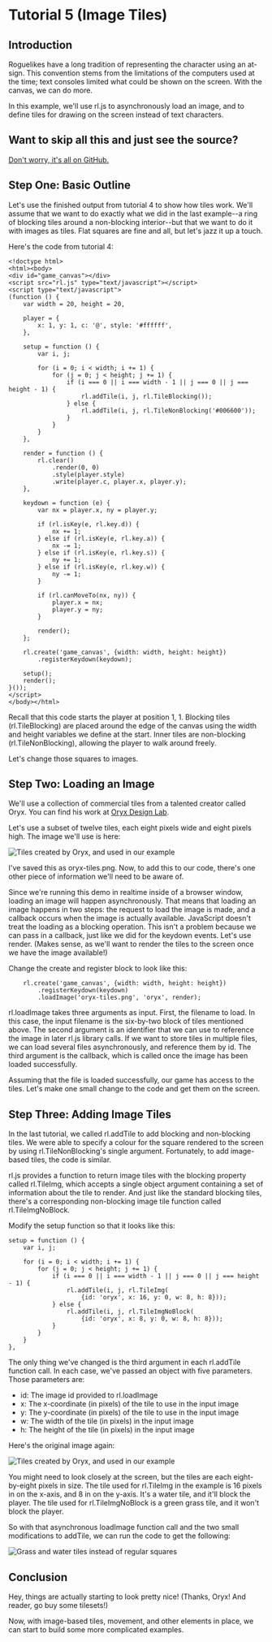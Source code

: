 # Tutorial 5 (Image Tiles)
## Introduction

Roguelikes have a long tradition of representing the character using an at-sign. This convention stems from the limitations of the computers used at the time; text consoles limited what could be shown on the screen. With the canvas, we can do more.

In this example, we'll use rl.js to asynchronously load an image, and to define tiles for drawing on the screen instead of text characters.

## Want to skip all this and just see the source?

[Don't worry, it's all on GitHub.](https://github.com/scotchfield/rl.js/tree/master/tutorial/tutorial-5)

## Step One: Basic Outline

Let's use the finished output from tutorial 4 to show how tiles work. We'll assume that we want to do exactly what we did in the last example--a ring of blocking tiles around a non-blocking interior--but that we want to do it with images as tiles. Flat squares are fine and all, but let's jazz it up a touch.

Here's the code from tutorial 4:

    <!doctype html>
    <html><body>
    <div id="game_canvas"></div>
    <script src="rl.js" type="text/javascript"></script>
    <script type="text/javascript">
    (function () {
        var width = 20, height = 20,

        player = {
            x: 1, y: 1, c: '@', style: '#ffffff',
        },

        setup = function () {
            var i, j;

            for (i = 0; i < width; i += 1) {
                for (j = 0; j < height; j += 1) {
                    if (i === 0 || i === width - 1 || j === 0 || j === height - 1) {
                        rl.addTile(i, j, rl.TileBlocking());
                    } else {
                        rl.addTile(i, j, rl.TileNonBlocking('#006600'));
                    }
                }
            }
        },

        render = function () {
            rl.clear()
                .render(0, 0)
                .style(player.style)
                .write(player.c, player.x, player.y);
        },

        keydown = function (e) {
            var nx = player.x, ny = player.y;

            if (rl.isKey(e, rl.key.d)) {
                nx += 1;
            } else if (rl.isKey(e, rl.key.a)) {
                nx -= 1;
            } else if (rl.isKey(e, rl.key.s)) {
                ny += 1;
            } else if (rl.isKey(e, rl.key.w)) {
                ny -= 1;
            }

            if (rl.canMoveTo(nx, ny)) {
                player.x = nx;
                player.y = ny;
            }

            render();
        };

        rl.create('game_canvas', {width: width, height: height})
            .registerKeydown(keydown);

        setup();
        render();
    }());
    </script>
    </body></html>

Recall that this code starts the player at position 1, 1. Blocking tiles (rl.TileBlocking) are placed around the edge of the canvas using the width and height variables we define at the start. Inner tiles are non-blocking (rl.TileNonBlocking), allowing the player to walk around freely.

Let's change those squares to images.

## Step Two: Loading an Image

We'll use a collection of commercial tiles from a talented creator called Oryx. You can find his work at [Oryx Design Lab](http://oryxdesignlab.com/).

Let's use a subset of twelve tiles, each eight pixels wide and eight pixels high. The image we'll use is here:

![Tiles created by Oryx, and used in our example](tutorial-5/oryx-tiles.png)

I've saved this as oryx-tiles.png. Now, to add this to our code, there's one other piece of information we'll need to be aware of.

Since we're running this demo in realtime inside of a browser window, loading an image will happen asynchronously. That means that loading an image happens in two steps: the request to load the image is made, and a callback occurs when the image is actually available. JavaScript doesn't treat the loading as a blocking operation. This isn't a problem because we can pass in a callback, just like we did for the keydown events. Let's use render. (Makes sense, as we'll want to render the tiles to the screen once we have the image available!)

Change the create and register block to look like this:

        rl.create('game_canvas', {width: width, height: height})
            .registerKeydown(keydown)
            .loadImage('oryx-tiles.png', 'oryx', render);

rl.loadImage takes three arguments as input. First, the filename to load. In this case, the input filename is the six-by-two block of tiles mentioned above. The second argument is an identifier that we can use to reference the image in later rl.js library calls. If we want to store tiles in multiple files, we can load several files asynchronously, and reference them by id. The third argument is the callback, which is called once the image has been loaded successfully.

Assuming that the file is loaded successfully, our game has access to the tiles. Let's make one small change to the code and get them on the screen.

## Step Three: Adding Image Tiles

In the last tutorial, we called rl.addTile to add blocking and non-blocking tiles. We were able to specify a colour for the square rendered to the screen by using rl.TileNonBlocking's single argument. Fortunately, to add image-based tiles, the code is similar.

rl.js provides a function to return image tiles with the blocking property called rl.TileImg, which accepts a single object argument containing a set of information about the tile to render. And just like the standard blocking tiles, there's a corresponding non-blocking image tile function called rl.TileImgNoBlock.

Modify the setup function so that it looks like this:

    setup = function () {
        var i, j;

        for (i = 0; i < width; i += 1) {
            for (j = 0; j < height; j += 1) {
                if (i === 0 || i === width - 1 || j === 0 || j === height - 1) {
                    rl.addTile(i, j, rl.TileImg(
                        {id: 'oryx', x: 16, y: 0, w: 8, h: 8}));
                } else {
                    rl.addTile(i, j, rl.TileImgNoBlock(
                        {id: 'oryx', x: 8, y: 0, w: 8, h: 8}));
                }
            }
        }
    },
    
The only thing we've changed is the third argument in each rl.addTile function call. In each case, we've passed an object with five parameters. Those parameters are:

* id: The image id provided to rl.loadImage
* x: The x-coordinate (in pixels) of the tile to use in the input image
* y: The y-coordinate (in pixels) of the tile to use in the input image
* w: The width of the tile (in pixels) in the input image
* h: The height of the tile (in pixels) in the input image

Here's the original image again:

![Tiles created by Oryx, and used in our example](tutorial-5/oryx-tiles.png)

You might need to look closely at the screen, but the tiles are each eight-by-eight pixels in size. The tile used for rl.TileImg in the example is 16 pixels in on the x-axis, and 8 in on the y-axis. It's a water tile, and it'll block the player. The tile used for rl.TileImgNoBlock is a green grass tile, and it won't block the player.

So with that asynchronous loadImage function call and the two small modifications to addTile, we can run the code to get the following:

![Grass and water tiles instead of regular squares](tutorial-5/with-tiles.png)

## Conclusion

Hey, things are actually starting to look pretty nice! (Thanks, Oryx! And reader, go buy some tilesets!)

Now, with image-based tiles, movement, and other elements in place, we can start to build some more complicated examples.
